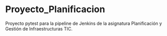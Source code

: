 # Proyecto_Planificacion
Proyecto pytest para la pipeline de Jenkins de la asignatura Planificación y Gestión de Infraestructuras TIC.

